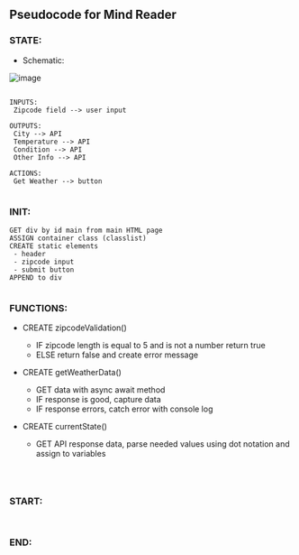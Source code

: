 ## Pseudocode for Mind Reader

### STATE:

 - Schematic:
 
![image](https://user-images.githubusercontent.com/101759410/192631172-4b155126-0860-4018-a801-74d806e03a44.png)



```

INPUTS:
 Zipcode field --> user input
  
OUTPUTS:
 City --> API
 Temperature --> API
 Condition --> API
 Other Info --> API

ACTIONS:
 Get Weather --> button
 
```

### INIT:
```
GET div by id main from main HTML page
ASSIGN container class (classlist)
CREATE static elements
 - header
 - zipcode input
 - submit button
APPEND to div
  
```

### FUNCTIONS:
- CREATE zipcodeValidation()
    - IF zipcode length is equal to 5 and is not a number return true
    - ELSE return false and create error message

- CREATE getWeatherData()
    - GET data with async await method
    - IF response is good, capture data
    - IF response errors, catch error with console log

- CREATE currentState()
    - GET API response data, parse needed values using dot notation and assign to variables    
 
```js

 
 ```
 
 
 ### START:
 ```

 
 ```
 
 
 ### END:
 ```
 
 ```
